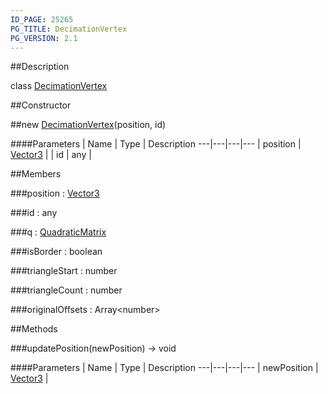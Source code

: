 ```yaml
---
ID_PAGE: 25265
PG_TITLE: DecimationVertex
PG_VERSION: 2.1
---
```

##Description

class [DecimationVertex](/classes/2.2-alpha/DecimationVertex)



##Constructor

##new [DecimationVertex](/classes/2.2-alpha/DecimationVertex)(position, id)



####Parameters
 | Name | Type | Description
---|---|---|---
 | position | [Vector3](/classes/2.2-alpha/Vector3) | 
 | id | any | 

##Members

###position : [Vector3](/classes/2.2-alpha/Vector3)



###id : any



###q : [QuadraticMatrix](/classes/2.2-alpha/QuadraticMatrix)



###isBorder : boolean



###triangleStart : number



###triangleCount : number



###originalOffsets : Array&lt;number&gt;



##Methods

###updatePosition(newPosition) &rarr; void



####Parameters
 | Name | Type | Description
---|---|---|---
 | newPosition | [Vector3](/classes/2.2-alpha/Vector3) | 

